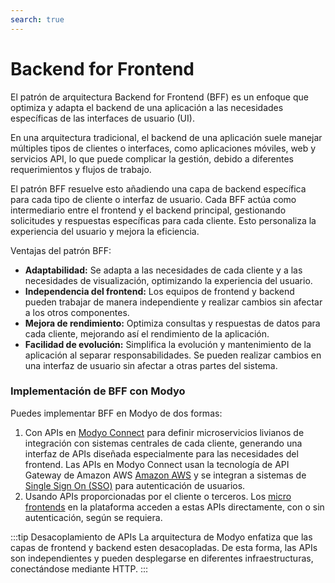 ```yaml
---
search: true
---
```


# Backend for Frontend

El patrón de arquitectura Backend for Frontend (BFF) es un enfoque que optimiza y adapta el backend de una aplicación a las necesidades específicas de las interfaces de usuario (UI).

En una arquitectura tradicional, el backend de una aplicación suele manejar múltiples tipos de clientes o interfaces, como aplicaciones móviles, web y servicios API, lo que puede complicar la gestión, debido a diferentes requerimientos y flujos de trabajo.

El patrón BFF resuelve esto añadiendo una capa de backend específica para cada tipo de cliente o interfaz de usuario. Cada BFF actúa como intermediario entre el frontend y el backend principal, gestionando solicitudes y respuestas específicas para cada cliente. Esto personaliza la experiencia del usuario y mejora la eficiencia.

Ventajas del patrón BFF:

- **Adaptabilidad:** Se adapta a las necesidades de cada cliente y a las necesidades de visualización, optimizando la experiencia del usuario.
- **Independencia del frontend:** Los equipos de frontend y backend pueden trabajar de manera independiente y realizar cambios sin afectar a los otros componentes.
- **Mejora de rendimiento:** Optimiza consultas y respuestas de datos para cada cliente, mejorando así el rendimiento de la aplicación.
- **Facilidad de evolución:** Simplifica la evolución y mantenimiento de la aplicación al separar responsabilidades. Se pueden realizar cambios en una interfaz de usuario sin afectar a otras partes del sistema.


### Implementación de BFF con Modyo

Puedes implementar BFF en Modyo de dos formas:
1. Con APIs en [Modyo Connect](/es/connect) para definir microservicios livianos de integración con sistemas centrales de cada cliente, generando una interfaz de APIs diseñada especialmente para las necesidades del frontend. Las APIs en Modyo Connect usan la tecnología de API Gateway de Amazon AWS [Amazon AWS](https://aws.amazon.com) y se integran a sistemas de [Single Sign On (SSO)](/es/architecture/patterns/sso) para autenticación de usuarios.
2. Usando APIs proporcionadas por el cliente o terceros. Los [micro frontends](/es/architecture/patterns/micro-frontend) en la plataforma acceden a estas APIs directamente, con o sin autenticación, según se requiera.


:::tip Desacoplamiento de APIs
La arquitectura de Modyo enfatiza que las capas de frontend y backend esten desacopladas. De esta forma, las APIs son independientes y pueden desplegarse en diferentes infraestructuras, conectándose mediante HTTP.
:::



